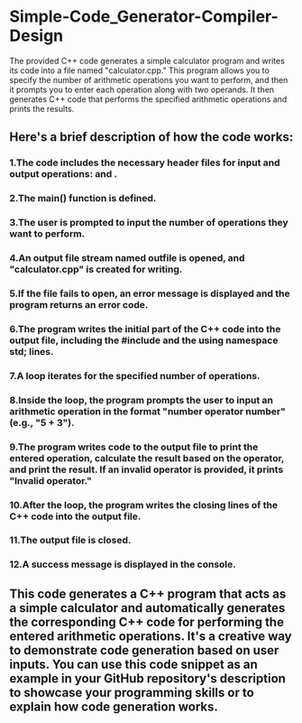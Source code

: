 # Simple-Code_Generator-Compiler-Design
The provided C++ code generates a simple calculator program and writes its code into a file named "calculator.cpp." This program allows you to specify the number of arithmetic operations you want to perform, and then it prompts you to enter each operation along with two operands. It then generates C++ code that performs the specified arithmetic operations and prints the results.

## Here's a brief description of how the code works:

### 1.The code includes the necessary header files for input and output operations: <iostream> and <fstream>.

### 2.The main() function is defined.

### 3.The user is prompted to input the number of operations they want to perform.

### 4.An output file stream named outfile is opened, and "calculator.cpp" is created for writing.

### 5.If the file fails to open, an error message is displayed and the program returns an error code.

### 6.The program writes the initial part of the C++ code into the output file, including the #include <iostream> and the using namespace std; lines.

### 7.A loop iterates for the specified number of operations.

### 8.Inside the loop, the program prompts the user to input an arithmetic operation in the format "number operator number" (e.g., "5 + 3").

### 9.The program writes code to the output file to print the entered operation, calculate the result based on the operator, and print the result. If an invalid operator is provided, it prints "Invalid operator."

### 10.After the loop, the program writes the closing lines of the C++ code into the output file.

### 11.The output file is closed.

### 12.A success message is displayed in the console.

## This code generates a C++ program that acts as a simple calculator and automatically generates the corresponding C++ code for performing the entered arithmetic operations. It's a creative way to demonstrate code generation based on user inputs. You can use this code snippet as an example in your GitHub repository's description to showcase your programming skills or to explain how code generation works.




